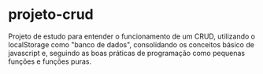 # projeto-crud
Projeto de estudo para entender o funcionamento de um CRUD, utilizando o localStorage como "banco de dados", consolidando os conceitos básico de javascript e, seguindo as boas práticas de programação como pequenas funções e funções puras.
